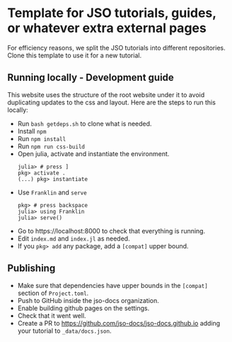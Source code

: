 # Template for JSO tutorials, guides, or whatever extra external pages

For efficiency reasons, we split the JSO tutorials into different repositories.
Clone this template to use it for a new tutorial.

## Running locally - Development guide

This website uses the structure of the root website under it to avoid duplicating updates to the css and layout.
Here are the steps to run this locally:

- Run `bash getdeps.sh` to clone what is needed.
- Install `npm`
- Run `npm install`
- Run `npm run css-build`
- Open julia, activate and instantiate the environment.
  ```
  julia> # press ]
  pkg> activate .
  (...) pkg> instantiate
  ```
- Use `Franklin` and `serve`
  ```
  pkg> # press backspace
  julia> using Franklin
  julia> serve()
  ```
- Go to https://localhost:8000 to check that everything is running.
- Edit `index.md` and `index.jl` as needed.
- If you `pkg> add` any package, add a `[compat]` upper bound.

## Publishing

- Make sure that dependencies have upper bounds in the `[compat]` section of `Project.toml`.
- Push to GitHub inside the jso-docs organization.
- Enable building github pages on the settings.
- Check that it went well.
- Create a PR to https://github.com/jso-docs/jso-docs.github.io adding your tutorial to `_data/docs.json`.